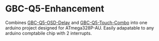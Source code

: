 # GBC-Q5-Enhancement

Combines [GBC-Q5-OSD-Delay](https://github.com/orangeglo/GBC-Q5-OSD-Delay) and [GBC-Q5-Touch-Combo](https://github.com/orangeglo/GBC-Q5-Touch-Combo) into one arduino project designed for ATmega328P-AU. Easily adapatable to any arduino comptabile chip with 2 interrupts.
